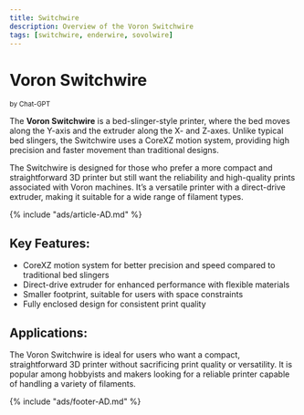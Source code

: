 ```yaml
---
title: Switchwire
description: Overview of the Voron Switchwire
tags: [switchwire, enderwire, sovolwire]
---
```


# **Voron Switchwire**
<sup>by Chat-GPT</sup>

The **Voron Switchwire** is a bed-slinger-style printer, where the bed moves along the Y-axis and the extruder along the X- and Z-axes. Unlike typical bed slingers, the Switchwire uses a CoreXZ motion system, providing high precision and faster movement than traditional designs.

The Switchwire is designed for those who prefer a more compact and straightforward 3D printer but still want the reliability and high-quality prints associated with Voron machines. It’s a versatile printer with a direct-drive extruder, making it suitable for a wide range of filament types.

{% include "ads/article-AD.md" %}

## **Key Features:**
- CoreXZ motion system for better precision and speed compared to traditional bed slingers
- Direct-drive extruder for enhanced performance with flexible materials
- Smaller footprint, suitable for users with space constraints
- Fully enclosed design for consistent print quality

## **Applications:**
The Voron Switchwire is ideal for users who want a compact, straightforward 3D printer without sacrificing print quality or versatility. It is popular among hobbyists and makers looking for a reliable printer capable of handling a variety of filaments.

{% include "ads/footer-AD.md" %}


